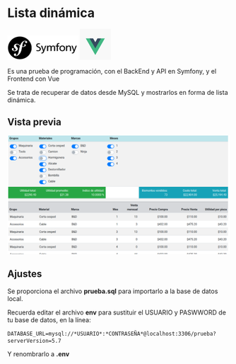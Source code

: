 # Lista dinámica

<img src="https://raw.githubusercontent.com/el-masta/prueba-symfony/master/symfony-logo.jpg" width="160" height="55" >
<img src="https://raw.githubusercontent.com/el-masta/prueba-symfony/master/vue-logo.png" width="70" height="70" >

Es una prueba de programación, con el BackEnd y API en Symfony, y el Frontend con Vue

Se trata de recuperar de datos desde MySQL y mostrarlos en forma de lista dinámica.

## Vista previa

![Captura de una WebApp](https://raw.githubusercontent.com/el-masta/prueba-symfony/master/thumb.png)

## Ajustes

Se proporciona el archivo **prueba.sql** para importarlo a la base de datos local.


Recuerda editar el archivo **env** para sustituir el USUARIO y PASWWORD de tu base de datos, en la línea:

    DATABASE_URL=mysql://*USUARIO*:*CONTRASEÑA*@localhost:3306/prueba?serverVersion=5.7

Y renombrarlo a **.env**


